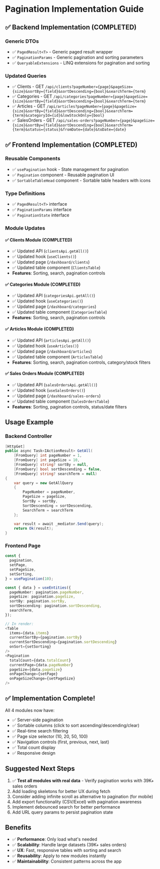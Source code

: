 # Pagination Implementation Guide

## ✅ Backend Implementation (COMPLETED)

### Generic DTOs
- ✅ `PagedResult<T>` - Generic paged result wrapper
- ✅ `PaginationParams` - Generic pagination and sorting parameters
- ✅ `QueryableExtensions` - LINQ extensions for pagination and sorting

### Updated Queries
- ✅ Clients - GET `/api/clients?pageNumber={page}&pageSize={size}&sortBy={field}&sortDescending={bool}&searchTerm={term}`
- ✅ Categories - GET `/api/categories?pageNumber={page}&pageSize={size}&sortBy={field}&sortDescending={bool}&searchTerm={term}`
- ✅ Articles - GET `/api/articles?pageNumber={page}&pageSize={size}&sortBy={field}&sortDescending={bool}&searchTerm={term}&categoryId={id}&lowStockOnly={bool}`
- ✅ SalesOrders - GET `/api/sales-orders?pageNumber={page}&pageSize={size}&sortBy={field}&sortDescending={bool}&searchTerm={term}&status={status}&fromDate={date}&toDate={date}`

## ✅ Frontend Implementation (COMPLETED)

### Reusable Components
- ✅ `usePagination` hook - State management for pagination
- ✅ `Pagination` component - Reusable pagination UI
- ✅ `SortableTableHead` component - Sortable table headers with icons

### Type Definitions
- ✅ `PagedResult<T>` interface
- ✅ `PaginationParams` interface
- ✅ `PaginationState` interface

### Module Updates

#### ✅ Clients Module (COMPLETED)
- ✅ Updated API (`clientsApi.getAll()`)
- ✅ Updated hook (`useClients()`)
- ✅ Updated page (`/dashboard/clients`)
- ✅ Updated table component (`ClientsTable`)
- **Features**: Sorting, search, pagination controls

#### ✅ Categories Module (COMPLETED)
- ✅ Updated API (`categoriesApi.getAll()`)
- ✅ Updated hook (`useCategories()`)
- ✅ Updated page (`/dashboard/categories`)
- ✅ Updated table component (`CategoriesTable`)
- **Features**: Sorting, search, pagination controls

#### ✅ Articles Module (COMPLETED)
- ✅ Updated API (`articlesApi.getAll()`)
- ✅ Updated hook (`useArticles()`)
- ✅ Updated page (`/dashboard/articles`)
- ✅ Updated table component (`ArticlesTable`)
- **Features**: Sorting, search, pagination controls, category/stock filters

#### ✅ Sales Orders Module (COMPLETED)
- ✅ Updated API (`salesOrdersApi.getAll()`)
- ✅ Updated hook (`useSalesOrders()`)
- ✅ Updated page (`/dashboard/sales-orders`)
- ✅ Updated table component (`SalesOrdersTable`)
- **Features**: Sorting, pagination controls, status/date filters

## Usage Example

### Backend Controller
```csharp
[HttpGet]
public async Task<IActionResult> GetAll(
    [FromQuery] int pageNumber = 1,
    [FromQuery] int pageSize = 10,
    [FromQuery] string? sortBy = null,
    [FromQuery] bool sortDescending = false,
    [FromQuery] string? searchTerm = null)
{
    var query = new GetAllQuery
    {
        PageNumber = pageNumber,
        PageSize = pageSize,
        SortBy = sortBy,
        SortDescending = sortDescending,
        SearchTerm = searchTerm
    };
    
    var result = await _mediator.Send(query);
    return Ok(result);
}
```

### Frontend Page
```typescript
const {
  pagination,
  setPage,
  setPageSize,
  setSorting,
} = usePagination(10);

const { data } = useEntities({
  pageNumber: pagination.pageNumber,
  pageSize: pagination.pageSize,
  sortBy: pagination.sortBy,
  sortDescending: pagination.sortDescending,
  searchTerm,
});

// In render:
<Table
  items={data.items}
  currentSortBy={pagination.sortBy}
  currentSortDescending={pagination.sortDescending}
  onSort={setSorting}
/>
<Pagination
  totalCount={data.totalCount}
  currentPage={data.pageNumber}
  pageSize={data.pageSize}
  onPageChange={setPage}
  onPageSizeChange={setPageSize}
/>
```

## ✅ Implementation Complete!

All 4 modules now have:
- ✅ Server-side pagination
- ✅ Sortable columns (click to sort ascending/descending/clear)
- ✅ Real-time search filtering
- ✅ Page size selector (10, 20, 50, 100)
- ✅ Navigation controls (first, previous, next, last)
- ✅ Total count display
- ✅ Responsive design

## Suggested Next Steps

1. ✅ **Test all modules with real data** - Verify pagination works with 39K+ sales orders
2. Add loading skeletons for better UX during fetch
3. Consider adding infinite scroll as alternative to pagination (for mobile)
4. Add export functionality (CSV/Excel) with pagination awareness
5. Implement debounced search for better performance
6. Add URL query params to persist pagination state

## Benefits

- ✅ **Performance**: Only load what's needed
- ✅ **Scalability**: Handle large datasets (39K+ sales orders)
- ✅ **UX**: Fast, responsive tables with sorting and search
- ✅ **Reusability**: Apply to new modules instantly
- ✅ **Maintainability**: Consistent patterns across the app

